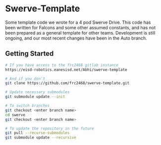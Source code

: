 # Swerve-Template

Some template code we wrote for a 4 pod Swerve Drive. This code has been written for Falcons and some other assumed constants, and has not been prepared as a general template for other teams. Development is still ongoing, and our most recent changes have been in the Auto branch.

## Getting Started

```sh
# If you have access to the frc2468 gitlab instance
https://eisd-robotics.eanesisd.net/Abhi/swerve-template

# And if you don't
git clone https://github.com/frc2468/swerve-template.git

# Update necessary submodules
git submodule update --init

# To switch branches
git checkout <enter branch name>
cd swerve
git checkout <enter branch name>

# To update the repository in the future
git pull --recurse-submodules
git submodule update --recursive
```
